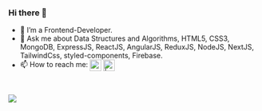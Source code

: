 ### Hi there 👋
- 🌱 I’m a Frontend-Developer.
- 💬 Ask me about Data Structures and Algorithms, HTML5, CSS3, MongoDB, ExpressJS, ReactJS, AngularJS, ReduxJS, NodeJS, NextJS, TailwindCss, styled-components, Firebase. 
- 📫 How to reach me: [<img align="center" alt="codeSTACKr | LinkedIn" width="23px"  src="https://img.icons8.com/color/48/000000/linkedin.png" />][linkedin]
[<img align="center" alt=" | LinkedIn" width="23px" src="https://img.icons8.com/color/96/000000/gmail-new.png" target=_blank />][Gmail]

<br />




[linkedin]: https://www.linkedin.com/in/dds5/
[Gmail]: mailto:damandeep.in@gmail.com

![](https://hit.yhype.me/github/profile?user_id=78254330)
<!--
**dds05/dds05** is a ✨ _special_ ✨ repository because its `README.md` (this file) appears on your GitHub profile.

Here are some ideas to get you started:



- 😄 Pronouns: ...
- ⚡ Fun fact: ...
![](https://komarev.com/ghpvc/?username=your-github-username)
